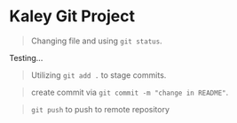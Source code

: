 # Kaley Git Project

>Changing file and using `git status`.

Testing...

>Utilizing `git add .` to stage commits.

>create commit via  `git commit -m "change in README"`.

>`git push` to push to remote repository